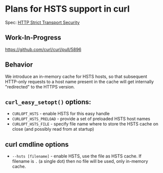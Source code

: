 # Plans for HSTS support in curl

Spec: [HTTP Strict Transport Security](https://tools.ietf.org/html/rfc6797)

## Work-In-Progress

https://github.com/curl/curl/pull/5896

## Behavior

We introduce an in-memory cache for HSTS hosts, so that subsequent HTTP-only requests to a host name present in the cache will get internally "redirected" to the HTTPS version.

## `curl_easy_setopt()` options:

 - `CURLOPT_HSTS` - enable HSTS for this easy handle
 - `CURLOPT_HSTS_PRELOAD` - provide a set of preloaded HSTS host names
 - `CURLOPT_HSTS_FILE` - specify file name where to store the HSTS cache on close (and possibly read from at startup)

## curl cmdline options

 - `--hsts [filename]` - enable HSTS, use the file as HSTS cache. If filename is `.` (a single dot) then no file will be used, only in-memory cache.